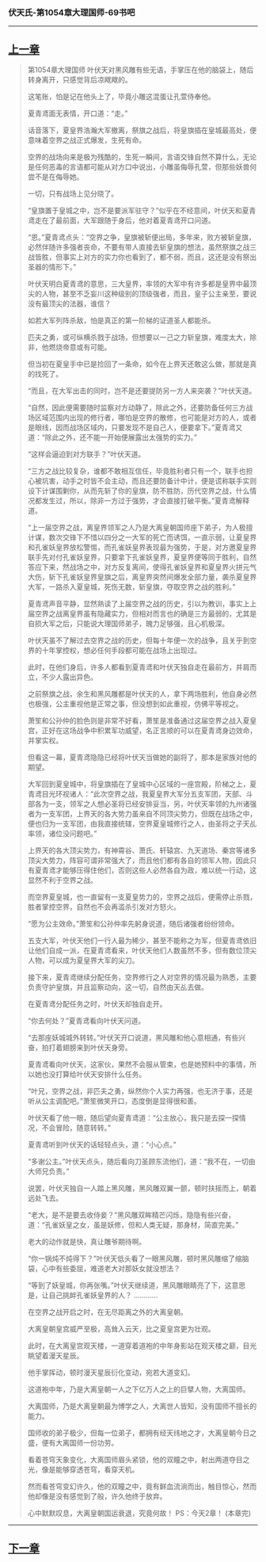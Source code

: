 ### 伏天氏-第1054章大理国师-69书吧

--------
[上一章](./242ccd0625ff2736549d6203f6d10957.md)
--------


>
>
>
>第1054章大理国师
>叶伏天对黑风雕有些无语，手掌压在他的脑袋上，随后转身离开，只感觉背后凉飕飕的。
>
>这笔账，怕是记在他头上了，毕竟小雕这混蛋让孔萱侍奉他。
>
>夏青鸢面无表情，开口道：“走。”
>
>话音落下，夏皇界浩瀚大军撤离，祭旗之战后，将皇旗插在皇城最高处，便意味着空界之战正式爆发，生死有命。
>
>空界的战场向来是极为残酷的，生死一瞬间，言语交锋自然不算什么，无论是任何恶毒的言语都可能从对方口中说出，小雕虽侮辱孔萱，但那些妖兽何尝不是在侮辱她。
>
>一切，只有战场上见分晓了。
>
>“皇旗置于皇城之中，岂不是要派军驻守？”似乎在不经意间，叶伏天和夏青鸢走在了最前面，大军跟随于身后，他对着夏青鸢开口问道。
>
>“恩。”夏青鸢点头：“空界之争，皇旗被斩便出局，多年来，败方被斩皇旗，必然伴随许多强者丧命，不要有带人直接去斩皇旗的想法，虽然祭旗之战三战皆胜，但事实上对方的实力你也看到了，都不弱，而且，这还是没有祭出圣器的情形下。”
>
>叶伏天明白夏青鸢的意思，三大皇界，率领的大军中有许多都是皇界中最顶尖的人物，甚至不乏妄川这种级别的顶级强者，而且，皇子公主亲至，要说没有最顶尖的法器，谁信？
>
>如若大军列阵杀敌，怕是真正的第一阶梯的证道圣人都能杀。
>
>匹夫之勇，或可纵横杀戮于战场，但想要以一己之力斩皇旗，难度太大，除非，他燃烧帝意或有可能。
>
>但当初在夏皇手中已是捡回了一条命，如今在上界天还敢这么做，那就是真的找死了。
>
>“而且，在大军出击的同时，岂不是还要提防另一方人来突袭？”叶伏天道。
>
>“自然，因此便需要随时监察对方动静了，除此之外，还要防备任何三方战场区域范围内出现的修行者，哪怕是空界的散修，也可能是对方的人，或者是眼线，因而战场区域内，只要发现不是自己人，便要拿下。”夏青鸢又道：“除此之外，还不能一开始便展露出太强势的实力。”
>
>“这样会逼迫到对方联手？”叶伏天道。
>
>“三方之战比较复杂，谁都不敢相互信任，毕竟胜利者只有一个，联手也担心被坑害，动手之时皆不会主动，而且还要防备计中计，便是谎称联手实则设下计谋围剿你，从而先斩了你的皇旗，防不胜防，历代空界之战，什么情况都发生过，所以，除非一方过于强势，才会直接打破平衡。”夏青鸢解释道。
>
>“上一届空界之战，离皇界领军之人乃是大离皇朝国师座下弟子，为人极擅计谋，数次交锋下不惜以四分之一大军的死亡而诱饵，一直示弱，让夏皇界和孔雀妖皇界放松警惕，而孔雀妖皇界表现最为强势，于是，对方邀夏皇界联手先对付孔雀妖皇界，只要拿下孔雀妖皇界，夏皇界便等同于胜利，自然答应下来，然战场之中，对方反复离间，使得孔雀妖皇界和夏皇界火拼元气大伤，斩下孔雀妖皇界皇旗之后，离皇界突然间爆发全部力量，袭杀夏皇界大军，一路杀入夏皇城，死伤无数，斩皇旗，夺取空界之战的胜利。”
>
>夏青鸢声音平静，显然熟读了上届空界之战的历史，引以为教训，事实上上届空界之战离皇界虽有隐藏实力，但相对而言也的确是三方最弱的，尤其是自损大军之后，只能说大理国师弟子，魄力足够强，且心机极深。
>
>叶伏天虽不了解过去空界之战的历史，但每十年便一次的战争，且关乎到空界的十年掌控权，想必任何手段都可能在战场上出现过。
>
>此时，在他们身后，许多人都看到夏青鸢和叶伏天独自走在最前方，并肩而立，不少人露出异色。
>
>之前祭旗之战，余生和黑风雕都是叶伏天的人，拿下两场胜利，他自身必然也极强，公主重视他是正常之事，但没想到如此重视，仿佛平等视之。
>
>萧笙和公孙仲的脸色则是非常不好看，萧笙是准备通过这届空界之战入夏皇宫，正好在这场战争中积累军功威望，名正言顺的可以在夏青鸢身边效命，并掌实权。
>
>但看这一幕，夏青鸢隐隐已经将叶伏天当做她的副将了，那本是家族对他的期望。
>
>大军回到夏皇城中，将皇旗插在了皇城中心区域的一座宫殿，阶梯之上，夏青鸢目光环视诸人：“此次空界之战，我夏皇界大军分五支军团，天部、斗部各为一支，领军之人想必圣将已经安排妥当，另，叶伏天率领的九州诸强者为一支军团，上界天的各大势力虽来自不同顶尖势力，但既在战场之中，便也归为一支军团，由我直接统辖，空界夏皇城修行之人，由圣将之子天乩率领，诸位没问题吧。”
>
>上界天的各大顶尖势力，有神霄谷、萧氏、轩辕宫、九天道场、秦宫等诸多顶尖大势力，阵容可谓非常强大了，而且他们都有各自的领军人物，因此只有夏青鸢才能够压得住他们，否则这些人必然各自为政，难以统一行动，这显然不利于空界之战。
>
>而空界夏皇城，也一直留有一支夏皇势力的，空界之战后，便需停止杀戮，胜者掌控空界，自然也不会再滥杀引发对方怒火。
>
>“愿为公主效命。”萧笙和公孙仲率先躬身说道，随后诸强者纷纷领命。
>
>五支大军，叶伏天他们一行人最为稀少，甚至不能称之为军，但夏青鸢依旧让他们自成一派，在夏青鸢看来，叶伏天他们人数虽然不多，但有数位顶尖人物，可以成为夏皇界大军的尖刀。
>
>接下来，夏青鸢继续分配任务，空界修行之人对空界的情况最为熟悉，主要负责守护皇旗，并且监察动向，这一切，自然由天乩去做。
>
>在夏青鸢分配任务之时，叶伏天却独自走开。
>
>“你去何处？”夏青鸢看向叶伏天问道。
>
>“去那座妖城城外转转。”叶伏天开口说道，黑风雕和他心意相通，有些兴奋，拍打着翅膀来到叶伏天身旁。
>
>夏青鸢看向叶伏天，这家伙，果然不会服从管束，也是她预料中的事情，所以她也没打算给叶伏天安排什么任务。
>
>“叶兄，空界之战，非匹夫之勇，纵然你个人实力再强，也无济于事，还是听从公主调配吧。”萧笙微笑开口，态度倒是显得很和善。
>
>叶伏天看了他一眼，随后望向夏青鸢道：“公主放心，我只是去探一探情况，不会冒险，随意转转。”
>
>夏青鸢听到叶伏天的话轻轻点头，道：“小心点。”
>
>“多谢公主。”叶伏天点头，随后看向刀圣顾东流他们，道：“我不在，一切由大师兄负责。”
>
>说罢，叶伏天独自一人踏上黑风雕，黑风雕双翼一颤，顿时扶摇而上，朝着远处飞去。
>
>“老大，是不是要去收侍妾？”黑风雕双眸精芒闪烁，隐隐有些兴奋，道：“孔雀妖皇之女，虽是妖修，但和人类无疑，那身材，简直完美。”
>
>老大的动作就是快，真让雕爷期待啊。
>
>“你一锅炖不炖得下？”叶伏天低头看了一眼黑风雕，顿时黑风雕缩了缩脑袋，心中有些委屈，难道老大对那妖女就没想法？
>
>“等到了妖皇城，你再张嘴。”叶伏天继续道，黑风雕眼睛亮了下，这意思是，让自己挑衅孔雀妖皇界的人？
>…………
>
>在空界之战开启之时，在无尽距离之外的大离皇朝。
>
>大离皇朝皇宫威严至极，高耸入云天，比之夏皇宫更为壮观。
>
>此时，在大离皇宫观天楼，一道穿着道袍的中年身影站在观天楼之巅，目光眺望着漫天星辰。
>
>他手掌挥动，顿时漫天星辰衍化变动，宛若大道变幻。
>
>这道袍中年，乃是大离皇朝一人之下亿万人之上的巨擘人物，大离国师。
>
>大离国师，乃是大离皇朝最为博学之人，大离世人皆知，没有国师不擅长的能力。
>
>国师收的弟子极少，但每一位弟子，都拥有经天纬地之才，大离皇朝今日之盛，便有大离国师一份功劳。
>
>看着苍穹天象变化，大离国师眉头紧锁，他的双瞳之中，射出两道夺目之光，像是能够穿透苍穹，看穿天机。
>
>然而看苍穹变幻许久，他的双瞳之中，竟有鲜血流淌而出，触目惊心，然而他却像是没有感觉到了般，许久他终于放弃。
>
>心中默默叹息，大离皇朝国运衰退，究竟何故！
>PS：今天2章！
>(本章完)
>
>

--------
[下一章](./7074d70f23651fa463679b22cd7cafd1.md)
--------
